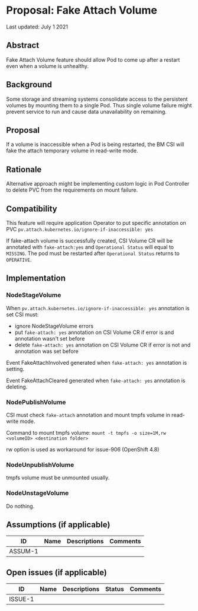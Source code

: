 # Proposal: Fake Attach Volume

Last updated: July 1 2021


## Abstract

Fake Attach Volume feature should allow Pod to come up after a restart even when a volume is unhealthy.

## Background

Some storage and streaming systems consolidate access to the persistent volumes by mounting them to a single Pod.
Thus single volume failure might prevent service to run and cause data unavailability on remaining.
 
## Proposal

If a volume is inaccessible when a Pod is being restarted, the BM CSI will fake the attach temporary volume in
read-write mode.

## Rationale

Alternative approach might be implementing custom logic in Pod Controller to delete PVC from the requirements on mount
failure.

## Compatibility

This feature will require application Operator to put specific annotation on PVC
`pv.attach.kubernetes.io/ignore-if-inaccessible: yes`

If fake-attach volume is successfully created, CSI Volume CR will be annotated with `fake-attach:yes` and `Operational Status` will equal to `MISSING`. The pod must be restarted after `Operational Status` returns to `OPERATIVE`.


## Implementation

### NodeStageVolume
When `pv.attach.kubernetes.io/ignore-if-inaccessible: yes` annotation is set CSI must:
- ignore NodeStageVolume errors
- put `fake-attach: yes` annotation on CSI Volume CR if error is and annotation wasn't set before
- delete `fake-attach: yes` annotation on CSI Volume CR if error is not and annotation was set before

Event FakeAttachInvolved generated when `fake-attach: yes` annotation is setting.

Event FakeAttachCleared generated when `fake-attach: yes` annotation is deleting.

### NodePublishVolume 
CSI must check `fake-attach` annotation and mount tmpfs volume in read-write mode.

Command to mount tmpfs volume: `mount -t tmpfs -o size=1M,rw <volumeID> <destination folder>`

rw option is used as workaround for issue-906 (OpenShift 4.8)

### NodeUnpublishVolume 
tmpfs volume must be unmounted usually.

### NodeUnstageVolume 
Do nothing.


## Assumptions (if applicable)

ID | Name | Descriptions | Comments
---| -----| -------------| --------
ASSUM-1 |   |   |


## Open issues (if applicable)

ID | Name | Descriptions | Status | Comments
---| -----| -------------| ------ | --------
ISSUE-1 |   |   |   |   
